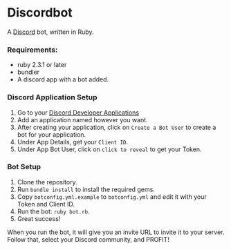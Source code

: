 # Discordbot

A [Discord](https://discordapp.com) bot, written in Ruby.

### Requirements:

* ruby 2.3.1 or later
* bundler
* A discord app with a bot added.

### Discord Application Setup

1. Go to your [Discord Developer Applications](https://discordapp.com/developers/applications/me)
2. Add an application named however you want.
3. After creating your application, click on `Create a Bot User` to create a bot for your application.
4. Under App Details, get your `Client ID`.
5. Under App Bot User, click on `click to reveal` to get your Token.

### Bot Setup

1. Clone the repository.
2. Run `bundle install` to install the required gems.
3. Copy `botconfig.yml.example` to `botconfig.yml` and edit it with your Token and Client ID.
4. Run the bot: `ruby bot.rb`.
5. Great success!

When you run the bot, it will give you an invite URL to invite it to your server. Follow that, select your Discord community, and PROFIT!